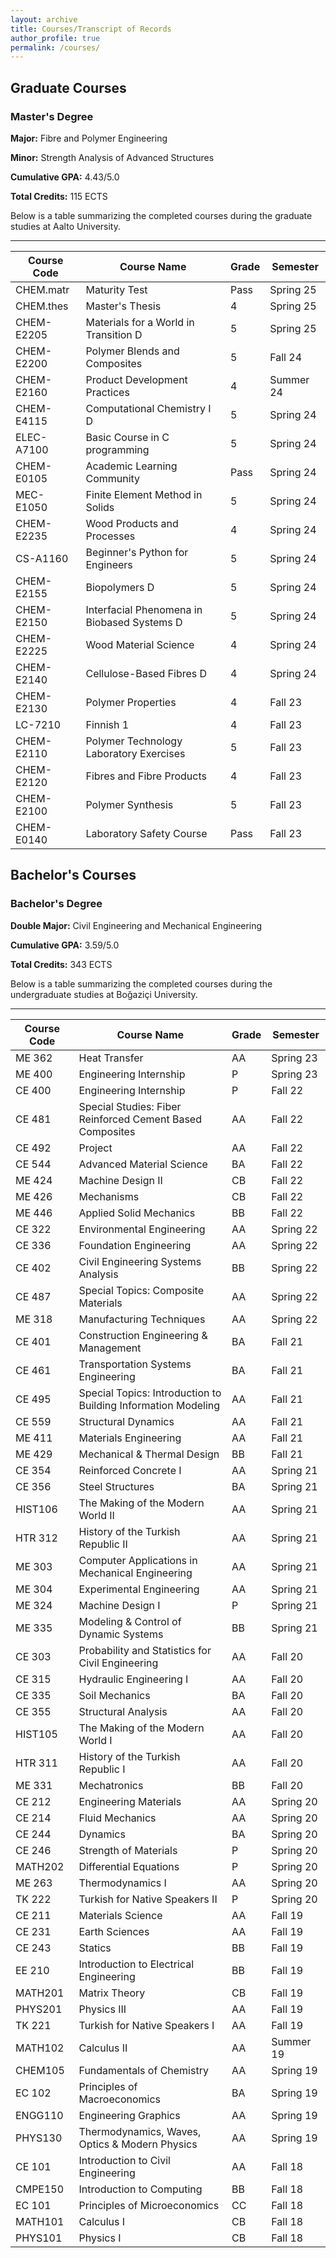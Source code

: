 ```yaml
---
layout: archive
title: Courses/Transcript of Records
author_profile: true
permalink: /courses/
---
```



## Graduate Courses

### Master's Degree
**Major:** Fibre and Polymer Engineering

**Minor:** Strength Analysis of Advanced Structures

**Cumulative GPA:** 4.43/5.0

**Total Credits:** 115 ECTS

Below is a table summarizing the completed courses during the graduate studies at Aalto University.

---

|  Course Code     | Course Name                                             |  Grade  |  Semester    |
|------------------|---------------------------------------------------------|---------|--------------|
|  CHEM.matr       | Maturity Test                                           |  Pass   |  Spring 25   |
|  CHEM.thes       | Master's Thesis                                         |  4      |  Spring 25   |
|  CHEM-E2205      | Materials for a World in Transition D                   |  5      |  Spring 25   |
|  CHEM-E2200      | Polymer Blends and Composites                           |  5      |  Fall 24     |
|  CHEM-E2160      | Product Development Practices                           |  4      |  Summer 24   |
|  CHEM-E4115      | Computational Chemistry I D                             |  5      |  Spring 24   |
|  ELEC-A7100      | Basic Course in C programming                           |  5      |  Spring 24   |
|  CHEM-E0105      | Academic Learning Community                             |  Pass   |  Spring 24   |
|  MEC-E1050       | Finite Element Method in Solids                         |  5      |  Spring 24   |
|  CHEM-E2235      | Wood Products and Processes                             |  4      |  Spring 24   |
|  CS-A1160        | Beginner's Python for Engineers                         |  5      |  Spring 24   |
|  CHEM-E2155      | Biopolymers D                                           |  5      |  Spring 24   |
|  CHEM-E2150      | Interfacial Phenomena in Biobased Systems D             |  5      |  Spring 24   |
|  CHEM-E2225      | Wood Material Science                                   |  4      |  Spring 24   |
|  CHEM-E2140      | Cellulose-Based Fibres D                                |  4      |  Spring 24   |
|  CHEM-E2130      | Polymer Properties                                      |  4      |  Fall 23     |
|  LC-7210         | Finnish 1                                               |  4      |  Fall 23     |
|  CHEM-E2110      | Polymer Technology Laboratory Exercises                 |  5      |  Fall 23     |
|  CHEM-E2120      | Fibres and Fibre Products                               |  4      |  Fall 23     |
|  CHEM-E2100      | Polymer Synthesis                                       |  5      |  Fall 23     |
|  CHEM-E0140      | Laboratory Safety Course                                |  Pass   |  Fall 23     |



## Bachelor's Courses

### Bachelor's Degree
**Double Major:** Civil Engineering and Mechanical Engineering

**Cumulative GPA:** 3.59/5.0

**Total Credits:** 343 ECTS

Below is a table summarizing the completed courses during the undergraduate studies at Boğaziçi University.

---

| Course Code | Course Name              | Grade | Semester     |
|-------------|---------------------------|--------|---------------|
| ME 362      | Heat Transfer             | AA     | Spring 23   |
| ME 400      | Engineering Internship    | P      | Spring 23   |
| CE 400      | Engineering Internship                                 | P      | Fall 22   |
| CE 481      | Special Studies: Fiber Reinforced Cement Based Composites | AA  | Fall 22   |
| CE 492      | Project                                                | AA     | Fall 22   |
| CE 544      | Advanced Material Science                              | BA     | Fall 22   |
| ME 424      | Machine Design II                                      | CB     | Fall 22   |
| ME 426      | Mechanisms                                             | CB     | Fall 22   |
| ME 446      | Applied Solid Mechanics                                | BB     | Fall 22   |
| CE 322      | Environmental Engineering                  | AA     | Spring 22   |
| CE 336      | Foundation Engineering                     | AA     | Spring 22   |
| CE 402      | Civil Engineering Systems Analysis         | BB     | Spring 22   |
| CE 487      | Special Topics: Composite Materials        | AA     | Spring 22   |
| ME 318      | Manufacturing Techniques                   | AA     | Spring 22   |
| CE 401      | Construction Engineering & Management               | BA     | Fall 21   |
| CE 461      | Transportation Systems Engineering                  | BA     | Fall 21   |
| CE 495      | Special Topics: Introduction to Building Information Modeling | AA | Fall 21 |
| CE 559      | Structural Dynamics                                  | AA     | Fall 21   |
| ME 411      | Materials Engineering                                | AA     | Fall 21   |
| ME 429      | Mechanical & Thermal Design                          | BB     | Fall 21   |
| CE 354      | Reinforced Concrete I                        | AA     | Spring 21   |
| CE 356      | Steel Structures                             | BA     | Spring 21   |
| HIST106     | The Making of the Modern World II            | AA     | Spring 21   |
| HTR 312     | History of the Turkish Republic II           | AA     | Spring 21   |
| ME 303      | Computer Applications in Mechanical Engineering | AA  | Spring 21   |
| ME 304      | Experimental Engineering                     | AA     | Spring 21   |
| ME 324      | Machine Design I                             | P      | Spring 21   |
| ME 335      | Modeling & Control of Dynamic Systems        | BB     | Spring 21   |
| CE 303      | Probability and Statistics for Civil Engineering       | AA     | Fall 20   |
| CE 315      | Hydraulic Engineering I                                | AA     | Fall 20   |
| CE 335      | Soil Mechanics                                          | BA     | Fall 20   |
| CE 355      | Structural Analysis                                     | AA     | Fall 20   |
| HIST105     | The Making of the Modern World I                       | AA     | Fall 20   |
| HTR 311     | History of the Turkish Republic I                      | AA     | Fall 20   |
| ME 331      | Mechatronics                                            | BB     | Fall 20   |
| CE 212      | Engineering Materials           | AA     | Spring 20   |
| CE 214      | Fluid Mechanics                 | AA     | Spring 20   |
| CE 244      | Dynamics                        | BA     | Spring 20   |
| CE 246      | Strength of Materials           | P      | Spring 20   |
| MATH202     | Differential Equations          | P      | Spring 20   |
| ME 263      | Thermodynamics I                | AA     | Spring 20   |
| TK 222      | Turkish for Native Speakers II  | P      | Spring 20   |
| CE 211      | Materials Science                    | AA     | Fall 19   |
| CE 231      | Earth Sciences                       | AA     | Fall 19   |
| CE 243      | Statics                              | BB     | Fall 19   |
| EE 210      | Introduction to Electrical Engineering| BB     | Fall 19   |
| MATH201     | Matrix Theory                        | CB     | Fall 19   |
| PHYS201     | Physics III                          | AA     | Fall 19   |
| TK 221      | Turkish for Native Speakers I        | AA     | Fall 19   |
| MATH102     | Calculus II     | AA     | Summer 19   |
| CHEM105     | Fundamentals of Chemistry                               | AA     | Spring 19 |
| EC 102      | Principles of Macroeconomics                            | BA     | Spring 19 |
| ENGG110     | Engineering Graphics                                    | AA     | Spring 19 |
| PHYS130     | Thermodynamics, Waves, Optics & Modern Physics          | AA     | Spring 19 |
| CE 101      | Introduction to Civil Engineering | AA  | Fall 18   |
| CMPE150     | Introduction to Computing         | BB  | Fall 18   |
| EC 101      | Principles of Microeconomics      | CC  | Fall 18   |
| MATH101     | Calculus I                        | CB  | Fall 18   |
| PHYS101     | Physics I                         | CB  | Fall 18   |










